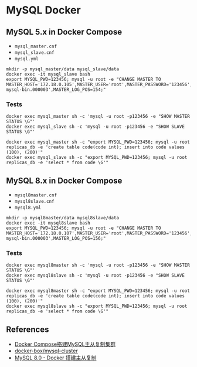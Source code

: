 # MySQL Docker

## MySQL 5.x in Docker Compose
- `mysql_master.cnf`
- `mysql_slave.cnf`
- `mysql.yml`

```
mkdir -p mysql_master/data mysql_slave/data
docker exec -it mysql_slave bash
export MYSQL_PWD=123456; mysql -u root -e "CHANGE MASTER TO MASTER_HOST='172.18.0.105',MASTER_USER='root',MASTER_PASSWORD='123456',MASTER_LOG_FILE='replicas-mysql-bin.000003',MASTER_LOG_POS=154;"
```

### Tests
```
docker exec mysql_master sh -c 'mysql -u root -p123456 -e "SHOW MASTER STATUS \G"'
docker exec mysql_slave sh -c 'mysql -u root -p123456 -e "SHOW SLAVE STATUS \G"'

docker exec mysql_master sh -c "export MYSQL_PWD=123456; mysql -u root replicas_db -e 'create table code(code int); insert into code values (100), (200)'"
docker exec mysql_slave sh -c "export MYSQL_PWD=123456; mysql -u root replicas_db -e 'select * from code \G'"
```

## MySQL 8.x in Docker Compose
- `mysql8master.cnf`
- `mysql8slave.cnf`
- `mysql8.yml`

```
mkdir -p mysql8master/data mysql8slave/data
docker exec -it mysql8slave bash
export MYSQL_PWD=123456; mysql -u root -e "CHANGE MASTER TO MASTER_HOST='172.18.0.107',MASTER_USER='root',MASTER_PASSWORD='123456',MASTER_LOG_FILE='replicas-mysql-bin.000003',MASTER_LOG_POS=156;"
```

### Tests
```
docker exec mysql8master sh -c 'mysql -u root -p123456 -e "SHOW MASTER STATUS \G"'
docker exec mysql8slave sh -c 'mysql -u root -p123456 -e "SHOW SLAVE STATUS \G"'

docker exec mysql8master sh -c "export MYSQL_PWD=123456; mysql -u root replicas_db -e 'create table code(code int); insert into code values (100), (200)'"
docker exec mysql8slave sh -c "export MYSQL_PWD=123456; mysql -u root replicas_db -e 'select * from code \G'"
```

## References
- [Docker Compose搭建MySQL主从复制集群](https://zhuanlan.zhihu.com/p/45193580)
- [docker-box/mysql-cluster](https://github.com/docker-box/mysql-cluster)
- [MySQL 8.0 - Docker 搭建主从复制](https://github.com/solidSpoon/solidSpoon.github.io/issues/26)